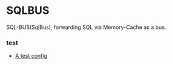 # SQLBUS
SQL-BUS(SqlBus), forwarding SQL via Memory-Cache as a bus.

### test
- [A test config](document/test.ini.md)
